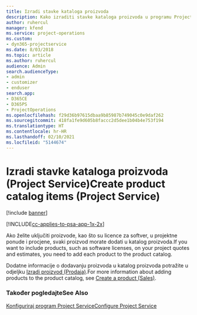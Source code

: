 ```yaml
---
title: Izradi stavke kataloga proizvoda
description: Kako izraditi stavke kataloga proizvoda u programu Project Service
author: ruhercul
manager: kfend
ms.service: project-operations
ms.custom:
- dyn365-projectservice
ms.date: 8/03/2018
ms.topic: article
ms.author: ruhercul
audience: Admin
search.audienceType:
- admin
- customizer
- enduser
search.app:
- D365CE
- D365PS
- ProjectOperations
ms.openlocfilehash: f29d36b97615dbaa9b85987b749045c0e9daf262
ms.sourcegitcommit: 418fa1fe9d605b8faccc2d5dee1b04b4e753f194
ms.translationtype: HT
ms.contentlocale: hr-HR
ms.lasthandoff: 02/10/2021
ms.locfileid: "5144674"
---
```

# <a name="create-product-catalog-items-project-service"></a><span data-ttu-id="3048a-103">Izradi stavke kataloga proizvoda (Project Service)</span><span class="sxs-lookup"><span data-stu-id="3048a-103">Create product catalog items (Project Service)</span></span>

[!include [banner](../includes/psa-now-project-operations.md)]

[!INCLUDE[cc-applies-to-psa-app-1x-2x](../includes/cc-applies-to-psa-app-1x-2x.md)]

<span data-ttu-id="3048a-104">Ako želite uključiti proizvode, kao što su licence za softver, u projektne ponude i procjene, svaki proizvod morate dodati u katalog proizvoda.</span><span class="sxs-lookup"><span data-stu-id="3048a-104">If you want to include products, such as software licenses, on your project quotes and estimates, you need to add each product to the product catalog.</span></span>  
  
 <span data-ttu-id="3048a-105">Dodatne informacije o dodavanju proizvoda u katalog proizvoda potražite u odjeljku [Izradi proizvod (Prodaja)](https://docs.microsoft.com/dynamics365/sales-enterprise/create-product-sales).</span><span class="sxs-lookup"><span data-stu-id="3048a-105">For more information about adding products to the product catalog, see [Create a product (Sales)](https://docs.microsoft.com/dynamics365/sales-enterprise/create-product-sales).</span></span>  
  
### <a name="see-also"></a><span data-ttu-id="3048a-106">Također pogledajte</span><span class="sxs-lookup"><span data-stu-id="3048a-106">See Also</span></span>  
 [<span data-ttu-id="3048a-107">Konfiguriraj program Project Service</span><span class="sxs-lookup"><span data-stu-id="3048a-107">Configure Project Service</span></span>](../psa/configure.md)
